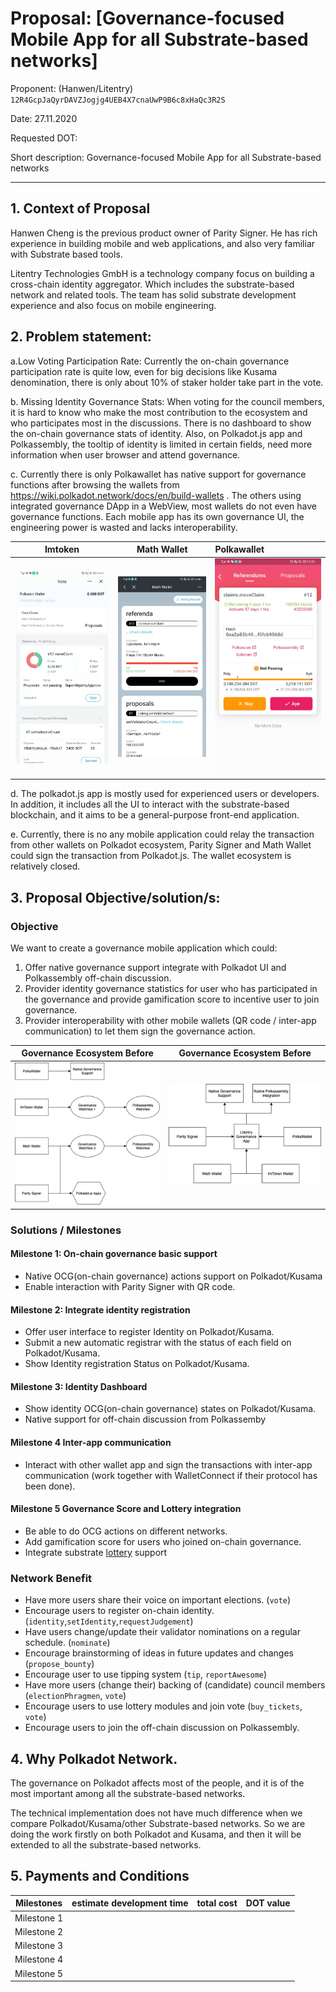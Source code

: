 # Proposal: [Governance-focused Mobile App for all Substrate-based networks]
Proponent: (Hanwen/Litentry) `12R4GcpJaQyrDAVZJogjg4UEB4X7cnaUwP9B6c8xHaQc3R2S`

Date: 27.11.2020

Requested DOT: 

Short description: Governance-focused Mobile App for all Substrate-based networks

---
## 1. Context of Proposal

Hanwen Cheng is the previous product owner of Parity Signer. He has rich experience in building mobile and web applications, and also very familiar with Substrate based tools.

Litentry Technologies GmbH is a technology company focus on building a cross-chain identity aggregator. Which includes the substrate-based network and related tools. The team has solid substrate development experience and also focus on mobile engineering.

## 2.	Problem statement: 

a.Low Voting Participation Rate: Currently the on-chain governance participation rate is quite low, even for big decisions like Kusama denomination, there is only about 10% of staker holder take part in the vote.

b. Missing Identity Governance Stats: When voting for the council members, it is hard to know who make the most contribution to the ecosystem and who participates most in the discussions. There is no dashboard to show the on-chain governance stats of identity. Also, on Polkadot.js app and Polkassembly, the tooltip of identity is limited in certain fields, need more information when user browser and attend governance.

c. Currently there is only Polkawallet has native support for governance functions after browsing the wallets from https://wiki.polkadot.network/docs/en/build-wallets . The others using integrated governance DApp in a WebView, most wallets do not even have governance functions. Each mobile app has its own governance UI, the engineering power is wasted and lacks interoperability.   

Imtoken |  Math Wallet | Polkawallet
:-------------------------:|:-------------------------:|:---|
![imtoken](./imgs/GovernanceImtoken.jpeg)  |  ![mathwallet](./imgs/GovernanceMath.jpeg)| ![polkawallet](./imgs/GovernancePolkawallet.jpeg)

d. The polkadot.js app is mostly used for experienced users or developers. In addition, it includes all the UI to interact with the substrate-based blockchain, and it aims to be a general-purpose front-end application.

e. Currently, there is no any mobile application could relay the transaction from other wallets on Polkadot ecosystem, Parity Signer and Math Wallet could sign the transaction from Polkadot.js. The wallet ecosystem is relatively closed. 

## 3.	Proposal Objective/solution/s:

### Objective

We want to create a governance mobile application which could:

1. Offer native governance support integrate with Polkadot UI and Polkassembly off-chain discussion. 
2. Provider identity governance statistics for user who has participated in the governance and provide gamification score to incentive user to join governance.
3. Provider interoperability with other mobile wallets (QR code / inter-app communication) to let them sign the governance action. 
 
|Governance Ecosystem Before|Governance Ecosystem Before|
|-------------------------|-------------------------|
|![imtoken](./imgs/governanceBefore.png)|![mathwallet](./imgs/GovernanceNow.png)|

### Solutions / Milestones

#### Milestone 1: On-chain governance basic support
* Native OCG(on-chain governance) actions support on Polkadot/Kusama
* Enable interaction with Parity Signer with QR code.

#### Milestone 2: Integrate identity registration
* Offer user interface to register Identity on Polkadot/Kusama.
* Submit a new automatic registrar with the status of each field on Polkadot/Kusama.
* Show Identity registration Status on Polkadot/Kusama. 

#### Milestone 3: Identity Dashboard
* Show identity OCG(on-chain governance) states on Polkadot/Kusama.
* Native support for off-chain discussion from Polkassemby

#### Milestone 4 Inter-app communication
* Interact with other wallet app and sign the transactions with inter-app communication (work together with WalletConnect if their protocol has been done).

#### Milestone 5 Governance Score and Lottery integration
* Be able to do OCG actions on different networks.
* Add gamification score for users who joined on-chain governance.
* Integrate substrate [lottery](https://hackmd.io/68rduBydTEy4X-ULevd90g) support

### Network Benefit

* Have more users share their voice on important elections. (`vote`)
* Encourage users to register on-chain identity. (`identity`,`setIdentity`,`requestJudgement`)
* Have users change/update their validator nominations on a regular schedule. (`nominate`)
* Encourage brainstorming of ideas in future updates and changes (`propose_bounty`)
* Encourage user to use tipping system (`tip`, `reportAwesome`)
* Have more users (change their) backing of (candidate) council members (`electionPhragmen`, `vote`)
* Encourage users to use lottery modules and join vote (`buy_tickets`, `vote`)
* Encourage users to join the off-chain discussion on Polkassembly.

## 4. Why Polkadot Network.

The governance on Polkadot affects most of the people, and it is of the most important among all the substrate-based networks. 

The technical implementation does not have much difference when we compare Polkadot/Kusama/other Substrate-based networks. So we are doing the work firstly on both Polkadot and Kusama, and then it will be extended to all the substrate-based networks.

 ## 5. Payments and Conditions
 
 |Milestones | estimate development time | total cost | DOT value |
 |---|---|---|---|
 |Milestone 1|  
 |Milestone 2|
 |Milestone 3|
 |Milestone 4|
 |Milestone 5|
 
 
 
